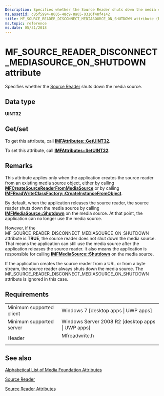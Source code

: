 ```yaml
---
Description: Specifies whether the Source Reader shuts down the media source.
ms.assetid: c85f5994-8005-48c9-8a05-0316f48f4142
title: MF_SOURCE_READER_DISCONNECT_MEDIASOURCE_ON_SHUTDOWN attribute (Mfreadwrite.h)
ms.topic: reference
ms.date: 05/31/2018
---
```


# MF\_SOURCE\_READER\_DISCONNECT\_MEDIASOURCE\_ON\_SHUTDOWN attribute

Specifies whether the [Source Reader](source-reader.md) shuts down the media source.

## Data type

**UINT32**

## Get/set

To get this attribute, call [**IMFAttributes::GetUINT32**](/windows/desktop/api/mfobjects/nf-mfobjects-imfattributes-getuint32).

To set this attribute, call [**IMFAttributes::SetUINT32**](/windows/desktop/api/mfobjects/nf-mfobjects-imfattributes-setuint32).

## Remarks

This attribute applies only when the application creates the source reader from an existing media source object, either by calling [**MFCreateSourceReaderFromMediaSource**](/windows/desktop/api/mfreadwrite/nf-mfreadwrite-mfcreatesourcereaderfrommediasource) or by calling [**IMFReadWriteClassFactory::CreateInstanceFromObject**](/windows/desktop/api/mfreadwrite/nf-mfreadwrite-imfreadwriteclassfactory-createinstancefromobject).

By default, when the application releases the source reader, the source reader shuts down the media source by calling [**IMFMediaSource::Shutdown**](/windows/desktop/api/mfidl/nf-mfidl-imfmediasource-shutdown) on the media source. At that point, the application can no longer use the media source.

However, if the MF\_SOURCE\_READER\_DISCONNECT\_MEDIASOURCE\_ON\_SHUTDOWN attribute is **TRUE**, the source reader does not shut down the media source. That means the application can still use the media source after the application releases the source reader. It also means the application is responsible for calling [**IMFMediaSource::Shutdown**](/windows/desktop/api/mfidl/nf-mfidl-imfmediasource-shutdown) on the media source.

If the application creates the source reader from a URL or from a byte stream, the source reader always shuts down the media source. The MF\_SOURCE\_READER\_DISCONNECT\_MEDIASOURCE\_ON\_SHUTDOWN attribute is ignored in this case.

## Requirements



|                                     |                                                                                          |
|-------------------------------------|------------------------------------------------------------------------------------------|
| Minimum supported client<br/> | Windows 7 \[desktop apps \| UWP apps\]<br/>                                        |
| Minimum supported server<br/> | Windows Server 2008 R2 \[desktop apps \| UWP apps\]<br/>                           |
| Header<br/>                   | <dl> <dt>Mfreadwrite.h</dt> </dl> |



## See also

<dl> <dt>

[Alphabetical List of Media Foundation Attributes](alphabetical-list-of-media-foundation-attributes.md)
</dt> <dt>

[Source Reader](source-reader.md)
</dt> <dt>

[Source Reader Attributes](source-reader-attributes.md)
</dt> </dl>

 

 




